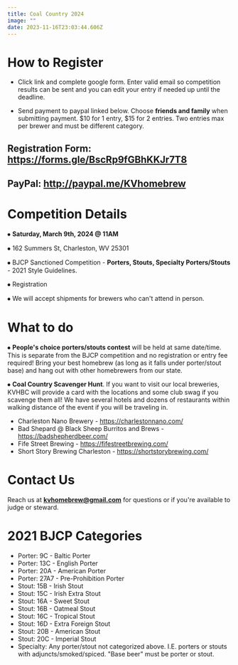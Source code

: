 ```yaml
---
title: Coal Country 2024
image: ""
date: 2023-11-16T23:03:44.606Z
---
```

# H﻿ow to Register

* Click link and complete google form. Enter valid email so competition results can be sent and you can edit your entry if needed up until the deadline.


* S﻿end payment to paypal linked below. Choose **friends and family** when submitting payment. $10 for 1 entry, $15 for 2 entries. Two entries max per brewer and must be different category. 



## R﻿egistration Form: <https://forms.gle/BscRp9fGBhKKJr7T8>



## P﻿ayPal: <http://paypal.me/KVhomebrew>





# Competition Details

⦁	**Saturday, March 9th, 2024 @ 11AM**

⦁	162 Summers St, Charleston, WV 25301

⦁	BJCP Sanctioned Competition - **Porters, Stouts, Specialty Porters/Stouts** - 2021 Style Guidelines.

⦁	Registration

⦁	We will accept shipments for brewers who can't attend in person.

# What to do

⦁	**People's choice porters/stouts contest** will be held at same date/time. This is separate from the BJCP competition and no registration or entry fee required! Bring your best homebrew (as long as it falls under porter/stout base) and hang out with other homebrewers from our state.

⦁       **Coal Country Scavenger Hunt**. If you want to visit our local breweries, KVHBC will provide a card with the locations and some club swag if you scavenge them all! We have several hotels and dozens of restaurants within walking distance of the event if you will be traveling in.

* Charleston Nano Brewery - <https://charlestonnano.com/>
* Bad Shepard @ Black Sheep Burritos and Brews - <https://badshepherdbeer.com/>
* F﻿ife Street Brewing - <https://fifestreetbrewing.com/>
* Short Story Brewing Charleston - <https://shortstorybrewing.com/>

# Contact Us

Reach us at **kvhomebrew@gmail.com** for questions or if you're available to judge or steward.

# **2﻿021 BJCP Categories**

* Porter: 9C - Baltic Porter
* Porter: 13C - English Porter
* Porter: 20A - American Porter
* Porter: 27A7 - Pre-Prohibition Porter
* Stout: 15B - Irish Stout
* Stout: 15C - Irish Extra Stout
* Stout: 16A - Sweet Stout
* Stout: 16B - Oatmeal Stout
* Stout: 16C - Tropical Stout
* Stout: 16D - Extra Foreign Stout
* Stout: 20B - American Stout
* Stout: 20C - Imperial Stout
* Specialty: Any porter/stout not categorized above. I.E. porters or stouts with adjuncts/smoked/spiced. "Base beer" must be porter or stout.